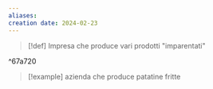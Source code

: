 ```yaml
---
aliases: 
creation date: 2024-02-23
---
```


>[!def]
>Impresa che produce vari prodotti "imparentati"

^67a720


>[!example]
>azienda che produce patatine fritte